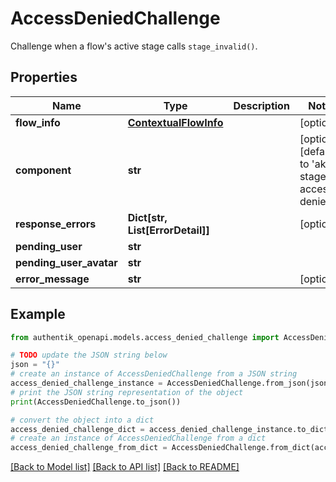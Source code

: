 # AccessDeniedChallenge

Challenge when a flow's active stage calls `stage_invalid()`.

## Properties

Name | Type | Description | Notes
------------ | ------------- | ------------- | -------------
**flow_info** | [**ContextualFlowInfo**](ContextualFlowInfo.md) |  | [optional] 
**component** | **str** |  | [optional] [default to 'ak-stage-access-denied']
**response_errors** | **Dict[str, List[ErrorDetail]]** |  | [optional] 
**pending_user** | **str** |  | 
**pending_user_avatar** | **str** |  | 
**error_message** | **str** |  | [optional] 

## Example

```python
from authentik_openapi.models.access_denied_challenge import AccessDeniedChallenge

# TODO update the JSON string below
json = "{}"
# create an instance of AccessDeniedChallenge from a JSON string
access_denied_challenge_instance = AccessDeniedChallenge.from_json(json)
# print the JSON string representation of the object
print(AccessDeniedChallenge.to_json())

# convert the object into a dict
access_denied_challenge_dict = access_denied_challenge_instance.to_dict()
# create an instance of AccessDeniedChallenge from a dict
access_denied_challenge_from_dict = AccessDeniedChallenge.from_dict(access_denied_challenge_dict)
```
[[Back to Model list]](../README.md#documentation-for-models) [[Back to API list]](../README.md#documentation-for-api-endpoints) [[Back to README]](../README.md)


